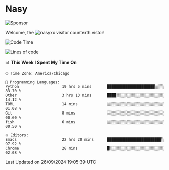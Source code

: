 # Nasy

<!--
<p align="center">
<img height="200" src="https://github-readme-stats.vercel.app/api?username=nasyxx&count_private=true&show_icons=true&theme=dracula&include_all_commits=true"/>
<img height="200" src="https://github-readme-stats.vercel.app/api/top-langs/?username=nasyxx&theme=dracula&hide=html,jupyter+notebook&count_private=true&show_icons=true"/>
</p>

  
----------------
-->

![Sponsor](https://img.shields.io/static/v1.svg?label=Sponsor&message=%E2%9D%A4&logo=GitHub&style=flat&color=pink)
 
Welcome, the ![nasyxx visitor counter](https://count.getloli.com/get/@nasyxx?theme=rule34)th vistor!
 
<!--START_SECTION:waka-->
![Code Time](http://img.shields.io/badge/Code%20Time-4%2C668%20hrs%2010%20mins-blue)

![Lines of code](https://img.shields.io/badge/From%20Hello%20World%20I%27ve%20Written-0%20lines%20of%20code-blue)

📊 **This Week I Spent My Time On** 

```text
🕑︎ Time Zone: America/Chicago

💬 Programming Languages: 
Python                   19 hrs 5 mins       █████████████████████░░░░   83.70 % 
Other                    3 hrs 13 mins       ████░░░░░░░░░░░░░░░░░░░░░   14.12 % 
TOML                     14 mins             ░░░░░░░░░░░░░░░░░░░░░░░░░   01.08 % 
Git                      8 mins              ░░░░░░░░░░░░░░░░░░░░░░░░░   00.60 % 
fish                     6 mins              ░░░░░░░░░░░░░░░░░░░░░░░░░   00.50 % 

🔥 Editors: 
Emacs                    22 hrs 20 mins      ████████████████████████░   97.92 % 
Chrome                   28 mins             █░░░░░░░░░░░░░░░░░░░░░░░░   02.08 % 
```


 Last Updated on 26/09/2024 19:05:39 UTC
<!--END_SECTION:waka-->

<!-- ![visitors](https://visitor-badge.laobi.icu/badge?page_id=nasyxx.nasyxx) -->
